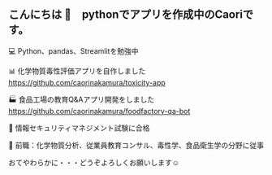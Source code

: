 ## こんにちは 👋　pythonでアプリを作成中のCaoriです。

💻 Python、pandas、Streamlitを勉強中

📊 化学物質毒性評価アプリを自作しました
https://github.com/caorinakamura/toxicity-app

🏭 食品工場の教育Q&Aアプリ開発をしました
https://github.com/caorinakamura/foodfactory-qa-bot

🧠 情報セキュリティマネジメント試験に合格

🧪 前職：化学物質分析、従業員教育コンサル、毒性学、食品衛生学の分野に従事

おてやわらかに・・・どうぞよろしくお願いします☺️
